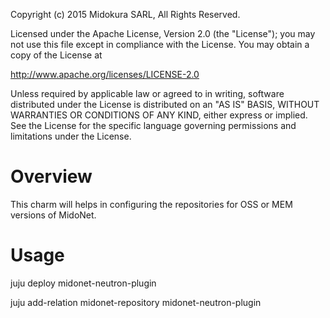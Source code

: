 Copyright (c) 2015 Midokura SARL, All Rights Reserved.

Licensed under the Apache License, Version 2.0 (the "License");
you may not use this file except in compliance with the License.
You may obtain a copy of the License at

   http://www.apache.org/licenses/LICENSE-2.0

Unless required by applicable law or agreed to in writing, software
distributed under the License is distributed on an "AS IS" BASIS,
WITHOUT WARRANTIES OR CONDITIONS OF ANY KIND, either express or implied.
See the License for the specific language governing permissions and
limitations under the License.

Overview
========

  This charm will helps in configuring  the repositories for OSS or MEM versions of MidoNet.

Usage
=====
  juju deploy midonet-neutron-plugin

  juju add-relation midonet-repository midonet-neutron-plugin

 

